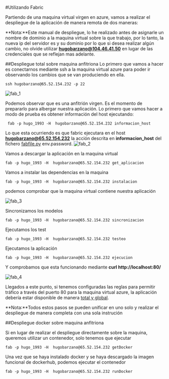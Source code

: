 #Utilizando Fabric

Partiendo de una maquina virtual virgen en azure, vamos a realizar el despliegue de la aplicación de manera remota de dos maneras:

**Nota:**Este manual de despliegue, lo he realizado antes de asignarle un nombre de dominio a la maquina virtual sobre la que
trabajo, por lo tanto, la nueva ip del servidor es [](http://104.46.41.50/) y su dominio [](http://computer-management.westeurope.cloudapp.azure.com/) por lo que si desea realizar algún cambio, no olvide utilizar **hugobarzano@104.46.41.50** en lugar de las credenciales que se reflejan mas adelante. 

##Despliegue total sobre maquina anfitriona
Lo primero que vamos a hacer es conectarnos mediante ssh a la maquina virtual azure para poder ir observando los cambios que se van produciendo en ella. 

	ssh hugobarzano@65.52.154.232 -p 22

![fab_1](https://www.dropbox.com/s/jp1oatl3zsuwij8/fab_1.png?dl=1)

Podemos observar que es una anfitrión virgen. Es el momento de prepararlo para albergar nuestra aplicación. 
Lo primero que vamos hacer a modo de prueba es obtener información del host ejecutando:

	 fab -p hugo_1993 -H  hugobarzano@65.52.154.232 informacion_host

Lo que esta ocurriendo es que fabric ejecutara en el host **hugobarzano@65.52.154.232** la acción descrita en **informacion_host** del fichero [fabfile.py](https://github.com/hugobarzano/osl-computer-management/blob/master/fabfile.py) 
env.password.
![fab_2](https://www.dropbox.com/s/x6hfektgoh3eiuk/fab_2.png?dl=1)

Vamos a descargar la aplicación en la maquina virtual

	fab -p hugo_1993 -H  hugobarzano@65.52.154.232 get_aplicacion


Vamos a instalar las dependencias en la maquina

 	fab -p hugo_1993 -H  hugobarzano@65.52.154.232 instalacion
 
podemos comprobar que la maquina virtual contiene nuestra aplicación

![fab_3](https://www.dropbox.com/s/blqh8x2r67h6h9q/fab_3.png?dl=1)

Sincronizamos los modelos

	fab -p hugo_1993 -H  hugobarzano@65.52.154.232 sincronizacion

Ejecutamos los test

	fab -p hugo_1993 -H  hugobarzano@65.52.154.232 testeo

Ejecutamos la aplicación

	fab -p hugo_1993 -H  hugobarzano@65.52.154.232 ejecucion

Y comprobamos que esta funcionando mediante **curl http://localhost:80/**

![fab_4](https://www.dropbox.com/s/d28f3o9a7il2uxb/fab_4.png?dl=1)

Llegados a este punto, si tenemos configuradas las reglas para permitir tráfico a través del puerto 80 para la maquina virtual azure,
 la aplicación debería estar disponible de manera [total y global](http://computer-management.westeurope.cloudapp.azure.com/).

**Nota:**Todos estos pasos se pueden unificar en uno solo y realizar el despliegue de manera completa con una sola instrución
 
##Despliegue docker sobre maquina anfitriona

Si en lugar de realizar el despliegue directamente sobre la maquina, queremos utilizar un contenedor, solo tenemos que ejecutar

	fab -p hugo_1993 -H  hugobarzano@65.52.154.232 getDocker

Una vez que se haya instalado docker y se haya descargado la imagen funcional de dockerhub, podemos ejecutar el contenedor

	fab -p hugo_1993 -H  hugobarzano@65.52.154.232 runDocker



	






